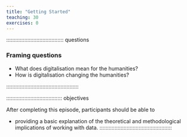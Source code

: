 ```yaml
---
title: "Getting Started"
teaching: 30
exercises: 0
---
```


:::::::::::::::::::::::::::::::::::::: questions

### Framing questions 

- What does digitalisation mean for the humanities?  
- How is digitalisation changing the humanities?

::::::::::::::::::::::::::::::::::::::::::::::::
  
::::::::::::::::::::::::::::::::::::: objectives  

After completing this episode, participants should be able to

- providing a basic explanation of the theoretical and methodological implications of working with data.
::::::::::::::::::::::::::::::::::::::::::::::::
